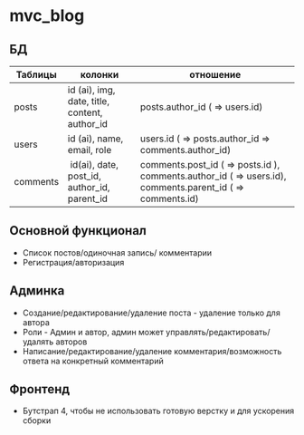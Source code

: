 # mvc_blog

## БД

| Таблицы | колонки | отношение |
| ------- | ------- | --------- |
| posts | id (ai), img, date, title, content, author_id | posts.author_id ( => users.id) |
| users | id (ai), name, email, role | users.id ( => posts.author_id => comments.author_id) |
| comments | id(ai), date, post_id, author_id, parent_id | comments.post_id ( => posts.id ), comments.author_id ( => users.id), comments.parent_id ( => comments.id) |


## Основной функционал
- Список постов/одиночная запись/ комментарии
- Регистрация/авторизация

## Админка
- Создание/редактирование/удаление поста - удаление только для автора
- Роли - Админ и автор, админ может управлять/редактировать/удалять авторов
- Написание/редактирование/удаление комментария/возможность ответа на конкретный комментарий

## Фронтенд
- Бутстрап 4, чтобы не использовать готовую верстку и для ускорения сборки
